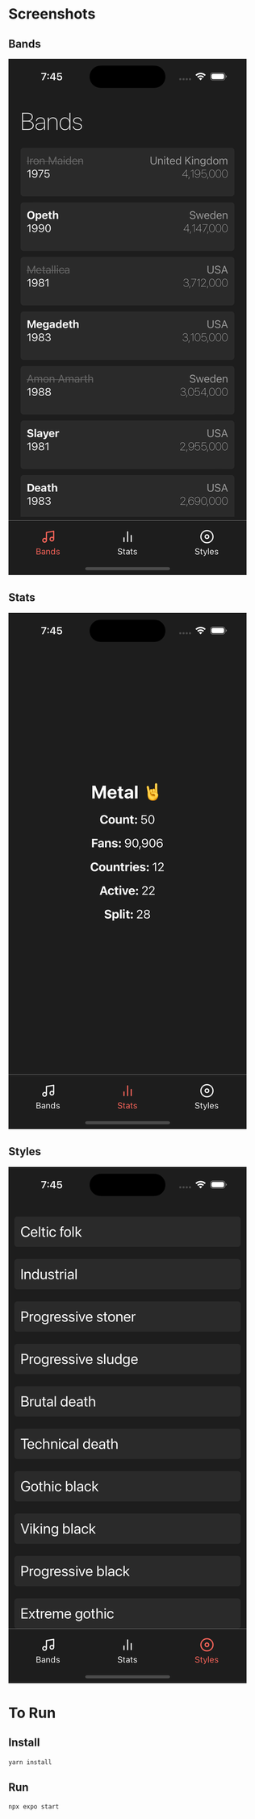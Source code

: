# Screenshots

## Bands
![Bands](assets/screenshots/Bands.png)

## Stats
![Stats](assets/screenshots/Stats.png)

## Styles
![Styles](assets/screenshots/Styles.png)

# To Run

## Install
```bash
yarn install
```

## Run
```bash
npx expo start
```